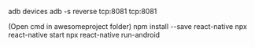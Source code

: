 adb devices
adb -s <device name> reverse tcp:8081 tcp:8081

(Open cmd in awesomeproject folder)
npm install --save react-native
npx react-native start
npx react-native run-android